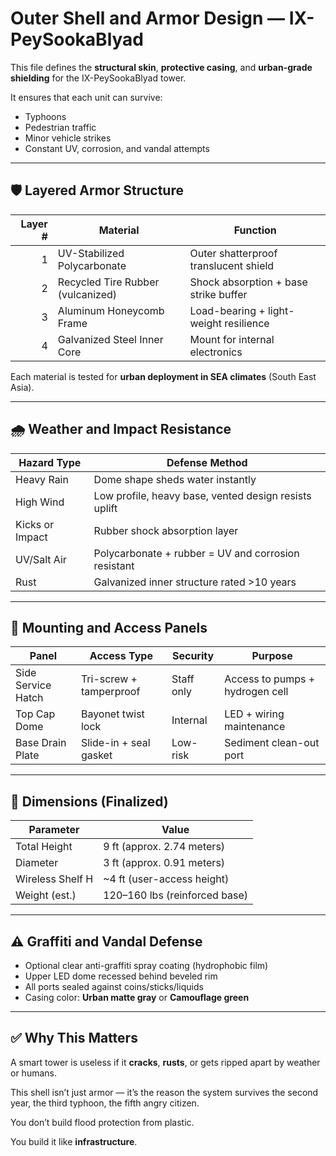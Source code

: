 # Outer Shell and Armor Design — IX-PeySookaBlyad

This file defines the **structural skin**, **protective casing**, and **urban-grade shielding** for the IX-PeySookaBlyad tower.

It ensures that each unit can survive:

- Typhoons  
- Pedestrian traffic  
- Minor vehicle strikes  
- Constant UV, corrosion, and vandal attempts

---

## 🛡️ Layered Armor Structure

| Layer # | Material                        | Function                                 |
|--------:|----------------------------------|------------------------------------------|
| 1       | UV-Stabilized Polycarbonate     | Outer shatterproof translucent shield    |
| 2       | Recycled Tire Rubber (vulcanized)| Shock absorption + base strike buffer    |
| 3       | Aluminum Honeycomb Frame        | Load-bearing + light-weight resilience   |
| 4       | Galvanized Steel Inner Core     | Mount for internal electronics           |

Each material is tested for **urban deployment in SEA climates** (South East Asia).

---

## 🌧️ Weather and Impact Resistance

| Hazard Type      | Defense Method                                         |
|------------------|--------------------------------------------------------|
| Heavy Rain       | Dome shape sheds water instantly                      |
| High Wind        | Low profile, heavy base, vented design resists uplift |
| Kicks or Impact  | Rubber shock absorption layer                         |
| UV/Salt Air      | Polycarbonate + rubber = UV and corrosion resistant   |
| Rust             | Galvanized inner structure rated >10 years            |

---

## 🔩 Mounting and Access Panels

| Panel            | Access Type           | Security       | Purpose                      |
|------------------|------------------------|----------------|-------------------------------|
| Side Service Hatch | Tri-screw + tamperproof | Staff only     | Access to pumps + hydrogen cell |
| Top Cap Dome     | Bayonet twist lock     | Internal       | LED + wiring maintenance      |
| Base Drain Plate | Slide-in + seal gasket | Low-risk       | Sediment clean-out port       |

---

## 📐 Dimensions (Finalized)

| Parameter        | Value                    |
|------------------|--------------------------|
| Total Height     | 9 ft (approx. 2.74 meters) |
| Diameter         | 3 ft (approx. 0.91 meters) |
| Wireless Shelf H | ~4 ft (user-access height)|
| Weight (est.)    | 120–160 lbs (reinforced base) |

---

## ⚠️ Graffiti and Vandal Defense

- Optional clear anti-graffiti spray coating (hydrophobic film)
- Upper LED dome recessed behind beveled rim
- All ports sealed against coins/sticks/liquids
- Casing color: **Urban matte gray** or **Camouflage green**

---

## ✅ Why This Matters

A smart tower is useless if it **cracks**, **rusts**, or gets ripped apart by weather or humans.

This shell isn’t just armor — it’s the reason the system survives the second year, the third typhoon, the fifth angry citizen.

You don’t build flood protection from plastic.

You build it like **infrastructure**.
